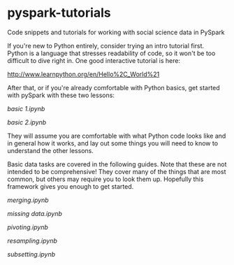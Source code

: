 # pyspark-tutorials
Code snippets and tutorials for working with social science data in PySpark

If you're new to Python entirely, consider trying an intro tutorial first.  
Python is a language that stresses readability of code, so it won't be too
difficult to dive right in.  One good interactive tutorial is here:

http://www.learnpython.org/en/Hello%2C_World%21

After that, or if you're already comfortable with Python basics, get started
with pySpark with these two lessons:

_basic 1.ipynb_

_basic 2.ipynb_ 

They will assume you are comfortable with what Python code looks like and in
general how it works, and lay out some things you will need to know to 
understand the other lessons.

Basic data tasks are covered in the following guides.  Note that these are not
intended to be comprehensive!  They cover many of the things that are most
common, but others may require you to look them up.  Hopefully this framework
gives you enough to get started.

_merging.ipynb_

_missing data.ipynb_

_pivoting.ipynb_

_resampling.ipynb_

_subsetting.ipynb_

